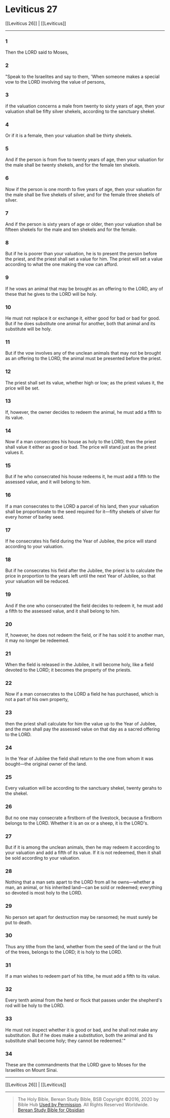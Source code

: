 # Leviticus 27

[[Leviticus 26]] | [[Leviticus]]

---

### 1
Then the LORD said to Moses,

### 2
"Speak to the Israelites and say to them, 'When someone makes a special vow to the LORD involving the value of persons,

### 3
if the valuation concerns a male from twenty to sixty years of age, then your valuation shall be fifty silver shekels, according to the sanctuary shekel.

### 4
Or if it is a female, then your valuation shall be thirty shekels.

### 5
And if the person is from five to twenty years of age, then your valuation for the male shall be twenty shekels, and for the female ten shekels.

### 6
Now if the person is one month to five years of age, then your valuation for the male shall be five shekels of silver, and for the female three shekels of silver.

### 7
And if the person is sixty years of age or older, then your valuation shall be fifteen shekels for the male and ten shekels and for the female.

### 8
But if he is poorer than your valuation, he is to present the person before the priest, and the priest shall set a value for him. The priest will set a value according to what the one making the vow can afford.

### 9
If he vows an animal that may be brought as an offering to the LORD, any of these that he gives to the LORD will be holy.

### 10
He must not replace it or exchange it, either good for bad or bad for good. But if he does substitute one animal for another, both that animal and its substitute will be holy.

### 11
But if the vow involves any of the unclean animals that may not be brought as an offering to the LORD, the animal must be presented before the priest.

### 12
The priest shall set its value, whether high or low; as the priest values it, the price will be set.

### 13
If, however, the owner decides to redeem the animal, he must add a fifth to its value.

### 14
Now if a man consecrates his house as holy to the LORD, then the priest shall value it either as good or bad. The price will stand just as the priest values it.

### 15
But if he who consecrated his house redeems it, he must add a fifth to the assessed value, and it will belong to him.

### 16
If a man consecrates to the LORD a parcel of his land, then your valuation shall be proportionate to the seed required for it—fifty shekels of silver for every homer of barley seed.

### 17
If he consecrates his field during the Year of Jubilee, the price will stand according to your valuation.

### 18
But if he consecrates his field after the Jubilee, the priest is to calculate the price in proportion to the years left until the next Year of Jubilee, so that your valuation will be reduced.

### 19
And if the one who consecrated the field decides to redeem it, he must add a fifth to the assessed value, and it shall belong to him.

### 20
If, however, he does not redeem the field, or if he has sold it to another man, it may no longer be redeemed.

### 21
When the field is released in the Jubilee, it will become holy, like a field devoted to the LORD; it becomes the property of the priests.

### 22
Now if a man consecrates to the LORD a field he has purchased, which is not a part of his own property,

### 23
then the priest shall calculate for him the value up to the Year of Jubilee, and the man shall pay the assessed value on that day as a sacred offering to the LORD.

### 24
In the Year of Jubilee the field shall return to the one from whom it was bought—the original owner of the land.

### 25
Every valuation will be according to the sanctuary shekel, twenty gerahs to the shekel.

### 26
But no one may consecrate a firstborn of the livestock, because a firstborn belongs to the LORD. Whether it is an ox or a sheep, it is the LORD's.

### 27
But if it is among the unclean animals, then he may redeem it according to your valuation and add a fifth of its value. If it is not redeemed, then it shall be sold according to your valuation.

### 28
Nothing that a man sets apart to the LORD from all he owns—whether a man, an animal, or his inherited land—can be sold or redeemed; everything so devoted is most holy to the LORD.

### 29
No person set apart for destruction may be ransomed; he must surely be put to death.

### 30
Thus any tithe from the land, whether from the seed of the land or the fruit of the trees, belongs to the LORD; it is holy to the LORD.

### 31
If a man wishes to redeem part of his tithe, he must add a fifth to its value.

### 32
Every tenth animal from the herd or flock that passes under the shepherd's rod will be holy to the LORD.

### 33
He must not inspect whether it is good or bad, and he shall not make any substitution. But if he does make a substitution, both the animal and its substitute shall become holy; they cannot be redeemed.'"

### 34
These are the commandments that the LORD gave to Moses for the Israelites on Mount Sinai.

---

[[Leviticus 26]] | [[Leviticus]]

---

> The Holy Bible, Berean Study Bible, BSB
> Copyright &copy;2016, 2020 by Bible Hub
> [Used by Permission](https://berean.bible/terms.htm). All Rights Reserved Worldwide.
> [Berean Study Bible for Obsidian](https://github.com/gapmiss/berean-study-bible-for-obsidian)</small>

